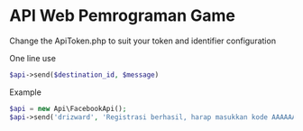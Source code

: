 # API Web Pemrograman Game
Change the ApiToken.php to suit your token and identifier configuration

One line use
```php
$api->send($destination_id, $message)
```

Example
```php
$api = new Api\FacebookApi();
$api->send('drizward', 'Registrasi berhasil, harap masukkan kode AAAAAA');
```